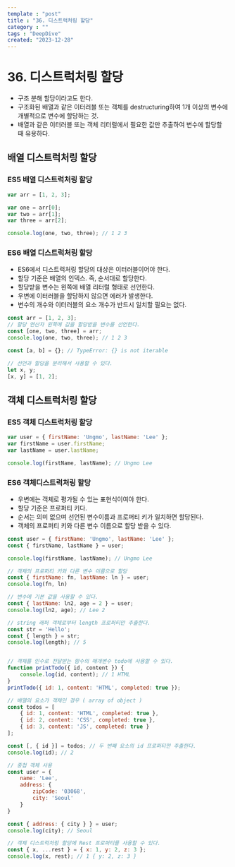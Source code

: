 ```yaml
---
template : "post"
title : "36. 디스트럭처링 할당"
category : ""
tags : "DeepDive"
created: "2023-12-28"
---
```


# 36. 디스트럭처링 할당

- 구조 분해 할당이라고도 한다.
- 구조화된 배열과 같은 이터러블 또는 객체를 destructuring하여 1개 이상의 변수에 개별적으로 변수에 할당하는 것.
- 배열과 같은 이터러블 또는 객체 리터럴에서 필요한 값만 추출하여 변수에 할당할 때 유용하다.

## 배열 디스트럭처링 할당


### ES5 배열 디스트럭처링 할당


```javascript
var arr = [1, 2, 3];

var one = arr[0];
var two = arr[1];
var three = arr[2];

console.log(one, two, three); // 1 2 3
```


### ES6 배열 디스트럭처링 할당

- ES6에서 디스트럭처링 할당의 대상은 이터러블이어야 한다.
- 할당 기준은 배열의 인덱스. 즉, 순서대로 할당한다.
- 할당받을 변수는 왼쪽에 배열 리터럴 형태로 선언한다.
- 우변에 이터러블을 할당하지 않으면 에러가 발생한다.
- 변수의 개수와 이터러블의 요소 개수가 반드시 일치할 필요는 없다.

```javascript
const arr = [1, 2, 3];
// 할당 연산자 왼쪽에 값을 할당받을 변수를 선언한다.
const [one, two, three] = arr;
console.log(one, two, three); // 1 2 3

const [a, b] = {}; // TypeError: {} is not iterable

// 선언과 할당을 분리해서 사용할 수 있다.
let x, y;
[x, y] = [1, 2];
```


## 객체 디스트럭처링 할당


### ES5 객체 디스트럭처링 할당


```javascript
var user = { firstName: 'Ungmo', lastName: 'Lee' };
var firstName = user.firstName;
var lastName = user.lastName;

console.log(firstName, lastName); // Ungmo Lee
```


### ES6 객체디스트럭처링 할당

- 우변에는 객체로 평가될 수 있는 표현식이여야 한다.
- 할당 기준은 프로퍼티 키다.
- 순서는 의미 없으며 선언된 변수이름과 프로퍼티 키가 일치하면 할당된다.
- 객체의 프로퍼티 키와 다른 변수 이름으로 할당 받을 수 있다.

```javascript
const user = { firstName: 'Ungmo', lastName: 'Lee' };
const { firstName, lastName } = user;

console.log(firstName, lastName); // Ungmo Lee

// 객체의 프로퍼티 키와 다른 변수 이름으로 할당
const { firstName: fn, lastName: ln } = user;
console.log(fn, ln)

// 변수에 기본 값을 사용할 수 있다.
const { lastName: ln2, age = 2 } = user;
console.log(ln2, age); // Lee 2

// string 래퍼 객체로부터 length 프로퍼티만 추출한다.
const str = 'Hello';
const { length } = str;
console.log(length); // 5


// 객체를 인수로 전달받는 함수의 매개변수 todo에 사용할 수 있다.
function printTodo({ id, content }) {
    console.log(id, content); // 1 HTML
}
printTodo({ id: 1, content: 'HTML', completed: true });

// 배열의 요소가 객체인 경우 ( array of object )
const todos = [
    { id: 1, content: 'HTML', completed: true },
    { id: 2, content: 'CSS', completed: true },
    { id: 3, content: 'JS', completed: true }
];

const [, { id }] = todos; // 두 번째 요소의 id 프로퍼티만 추출한다.
console.log(id); // 2

// 중첩 객체 사용
const user = {
    name: 'Lee',
    address: {
        zipCode: '03068',
        city: 'Seoul'
    }
}

const { address: { city } } = user;
console.log(city); // Seoul

// 객체 디스트럭처링 할당에 Rest 프로퍼티를 사용할 수 있다.
const { x, ...rest } = { x: 1, y: 2, z: 3 };
console.log(x, rest); // 1 { y: 2, z: 3 }
```

